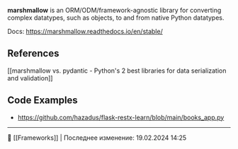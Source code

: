 **marshmallow** is an ORM/ODM/framework-agnostic library for converting complex datatypes, such as objects, to and from native Python datatypes.

Docs: https://marshmallow.readthedocs.io/en/stable/

## References
[[marshmallow vs. pydantic - Python's 2 best libraries for data serialization and validation]]

## Code Examples
- https://github.com/hazadus/flask-restx-learn/blob/main/books_app.py

----
📂 [[Frameworks]] | Последнее изменение: 19.02.2024 14:25